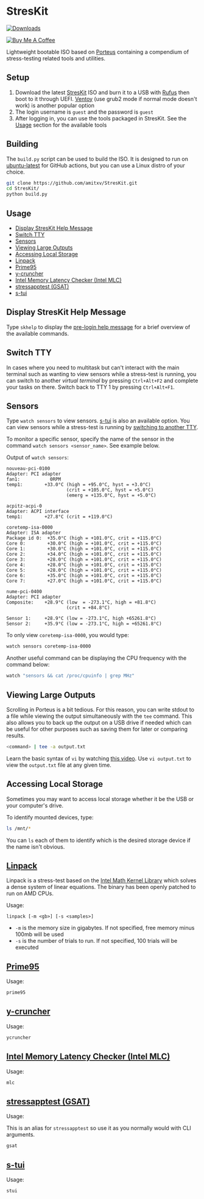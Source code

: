# StresKit

[![Downloads](https://img.shields.io/github/downloads/amitxv/StresKit/total.svg)](https://github.com/amitxv/StresKit/releases)

[![Buy Me A Coffee](https://www.buymeacoffee.com/assets/img/custom_images/orange_img.png)](https://www.buymeacoffee.com/amitxv)

Lightweight bootable ISO based on [Porteus](https://www.porteus.org) containing a compendium of stress-testing related tools and utilities.

## Setup

1. Download the latest [StresKit](https://github.com/amitxv/StresKit/releases) ISO and burn it to a USB with [Rufus](https://rufus.ie/en) then boot to it through UEFI. [Ventoy](https://www.ventoy.net/en/index.html) (use grub2 mode if normal mode doesn't work) is another popular option
2. The login username is ``guest`` and the password is ``guest``
3. After logging in, you can use the tools packaged in StresKit. See the [Usage](#usage) section for the available tools

## Building

The ``build.py`` script can be used to build the ISO. It is designed to run on [ubuntu-latest](https://docs.github.com/en/actions/using-workflows/workflow-syntax-for-github-actions#choosing-github-hosted-runners) for GitHub actions, but you can use a Linux distro of your choice.

```bash
git clone https://github.com/amitxv/StresKit.git
cd StresKit/
python build.py
```

## Usage

- [Display StresKit Help Message](#display-streskit-help-message)
- [Switch TTY](#switch-tty)
- [Sensors](#sensors)
- [Viewing Large Outputs](#viewing-large-outputs)
- [Accessing Local Storage](#accessing-local-storage)
- [Linpack](#linpack)
- [Prime95](#prime95)
- [y-cruncher](#y-cruncher)
- [Intel Memory Latency Checker (Intel MLC)](#intel-memory-latency-checker-intel-mlc)
- [stressapptest (GSAT)](#stressapptest-gsat)
- [s-tui](#s-tui)

## Display StresKit Help Message

Type ``skhelp`` to display the [pre-login help message](/porteus/porteus/rootcopy/etc/issue) for a brief overview of the available commands.

## Switch TTY

In cases where you need to multitask but can't interact with the main terminal such as wanting to view sensors while a stress-test is running, you can switch to another *virtual terminal* by pressing ``Ctrl+Alt+F2`` and complete your tasks on there. Switch back to TTY 1 by pressing ``Ctrl+Alt+F1``.

## Sensors

Type ``watch sensors`` to view sensors. [s-tui](#s-tui) is also an available option. You can view sensors while a stress-test is running by [switching to another TTY](#switch-tty).

To monitor a specific sensor, specify the name of the sensor in the command ``watch sensors <sensor_name>``. See example below.

Output of ``watch sensors``:

```ba
nouveau-pci-0100
Adapter: PCI adapter
fan1:           0RPM
temp1:        +33.0°C (high = +95.0°C, hyst = +3.0°C)
                      (crit = +105.0°C, hyst = +5.0°C)
                      (emerg = +135.0°C, hyst = +5.0°C)

acpitz-acpi-0
Adapter: ACPI interface
temp1:        +27.8°C (crit = +119.0°C)

coretemp-isa-0000
Adapter: ISA adapter
Package id 0:  +35.0°C (high = +101.0°C, crit = +115.0°C)
Core 0:        +30.0°C (high = +101.0°C, crit = +115.0°C)
Core 1:        +30.0°C (high = +101.0°C, crit = +115.0°C)
Core 2:        +34.0°C (high = +101.0°C, crit = +115.0°C)
Core 3:        +28.0°C (high = +101.0°C, crit = +115.0°C)
Core 4:        +28.0°C (high = +101.0°C, crit = +115.0°C)
Core 5:        +28.0°C (high = +101.0°C, crit = +115.0°C)
Core 6:        +35.0°C (high = +101.0°C, crit = +115.0°C)
Core 7:        +27.0°C (high = +101.0°C, crit = +115.0°C)

nume-pci-0400
Adapter: PCI adapter
Composite:    +28.9°C (low  = -273.1°C, high = +81.8°C)
                      (crit = +84.8°C)

Sensor 1:     +28.9°C (low = -273.1°C, high +65261.8°C)
Sensor 2:     +35.9°C (low = -273.1°C, high = +65261.8°C)
```

To only view ``coretemp-isa-0000``, you would type:

```bash
watch sensors coretemp-isa-0000
```

Another useful command can be displaying the CPU frequency with the command below:

```bash
watch "sensors && cat /proc/cpuinfo | grep MHz"
```

## Viewing Large Outputs

Scrolling in Porteus is a bit tedious. For this reason, you can write stdout to a file while viewing the output simultaneously with the ``tee`` command. This also allows you to back up the output on a USB drive if needed which can be useful for other purposes such as saving them for later or comparing results.

```bash
<command> | tee -a output.txt
```

Learn the basic syntax of ``vi`` by watching [this video](https://www.youtube.com/watch?v=vo2FXvPkcEA). Use ``vi output.txt`` to view the ``output.txt`` file at any given time.

## Accessing Local Storage

Sometimes you may want to access local storage whether it be the USB or your computer's drive.

To identify mounted devices, type:

```bash
ls /mnt/*
```

You can ``ls`` each of them to identify which is the desired storage device if the name isn't obvious.

## [Linpack](https://en.wikipedia.org/wiki/LINPACK_benchmarks)

Linpack is a stress-test based on the [Intel Math Kernel Library](https://www.intel.com/content/www/us/en/developer/tools/oneapi/onemkl.html#gs.4kgof5) which solves a dense system of linear equations. The binary has been openly patched to run on AMD CPUs.

Usage:

```
linpack [-m <gb>] [-s <samples>]
```

- ``-m`` is the memory size in gigabytes. If not specified, free memory minus 100mb will be used
- ``-s`` is the number of trials to run. If not specified, 100 trials will be executed

## [Prime95](https://www.mersenne.org/download)

Usage:

```bash
prime95
```

## [y-cruncher](http://www.numberworld.org/y-cruncher)

Usage:

```bash
ycruncher
```

## [Intel Memory Latency Checker (Intel MLC)](https://www.intel.com/content/www/us/en/developer/articles/tool/intelr-memory-latency-checker.html)

Usage:

```bash
mlc
```

## [stressapptest (GSAT)](https://github.com/stressapptest/stressapptest)

Usage:

This is an alias for ``stressapptest`` so use it as you normally would with CLI arguments.

```bash
gsat
```

## [s-tui](https://github.com/amanusk/s-tui)

Usage:

```bash
stui
```
